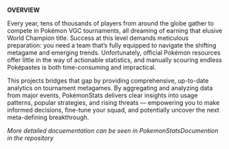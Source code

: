 **OVERVIEW**

Every year, tens of thousands of players from around the globe gather to compete in Pokémon VGC tournaments, all dreaming of earning that elusive World Champion title. Success at this level demands meticulous preparation: you need a team that’s fully equipped to navigate the shifting metagame and emerging trends. Unfortunately, official Pokémon resources offer little in the way of actionable statistics, and manually scouring endless Poképastes is both time-consuming and impractical.

This projects bridges that gap by providing comprehensive, up-to-date analytics on tournament metagames. By aggregating and analyzing data from major events, PokémonStats delivers clear insights into usage patterns, popular strategies, and rising threats — empowering you to make informed decisions, fine-tune your squad, and potentially uncover the next meta-defining breakthrough.

*More detailed docuementation can be seen in PokemonStatsDocumention in the repository*
